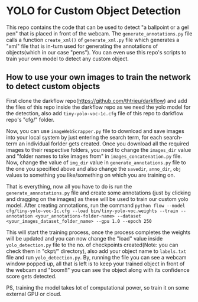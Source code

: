 # YOLO for Custom Object Detection

This repo contains the code that can be used to detect "a ballpoint or a gel pen" that is placed in front of the webcam.
The `generate_annotations.py` file calls a function `create_xml()` of `generate_xml.py` file which generates a "xml" file that is in-turn used for generating the annotations of objects(which in our case "pens"). You can even use this repo's scripts to train your own model to detect any custom object.

## How to use your own images to train the network to detect custom objects

First clone the darkflow repo(https://github.com/thtrieu/darkflow) and add the files of this repo inside the darkflow repo as we need the yolo model for the detection, also add `tiny-yolo-voc-1c.cfg` file of this repo to darkflow repo's "cfg/" folder.

Now, you can use `imageWebScrapper.py` file to download and save images into your local system by just entering the search term, for each search-term an individual forlder gets created. Once you download all the required images to their respective folders, you need to change the `images_dir` value and "folder names to take images from" in `images_concatenation.py` file. Now, change the value of `img_dir` value in `generate_annotations.py` file to the one you specified above and also change the `savedir`, `anno_dir`, `obj` values to something you like/something on which you are training on.

That is everything, now all you have to do is run the `generate_annnotations.py` file and create some annotations (just by clicking and dragging on the images) as these will be used to train our custom yolo model. After creating annotations, run the command `python flow --model cfg/tiny-yolo-voc-1c.cfg --load bin/tiny-yolo-voc.weights --train --annotation <your_annotations-folder-name> --dataset <your_images_dataset_folder_name> --gpu 1.0 --epoch 250`

This will start the training process, once the process completes the weights will be updated and you can now change the "load" value inside `yolo_detection.py` file to the no. of checkpoints created(Note: you can check them in "ckpt/" directory), also add your object name to `labels.txt` file and run `yolo_detection.py`. By, running the file you can see a webcam window popped up, all that is left is to keep your trained object in front of the webcam and "boom!!" you can see the object along with its confidence score gets detected.

PS, training the model takes lot of computational power, so train it on some external GPU or cloud.
